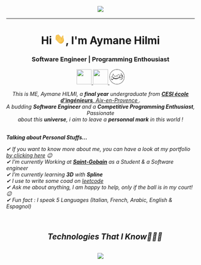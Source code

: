 
<p align="center">
  <img src="https://github.com/thompsonemerson/thompsonemerson/raw/master/cover-thompson.png" height="200"/>
</p>
<hr>
<h1 align="center">Hi <img src="https://raw.githubusercontent.com/ABSphreak/ABSphreak/master/gifs/Hi.gif" width="30px">, I'm Aymane Hilmi </h1>
<h3 align="center">Software Engineer | Programming Enthousiast</h3>
<p align="center">
  <a href="https://www.linkedin.com/in/aymanehilmi">
  <img src="https://upload.wikimedia.org/wikipedia/commons/thumb/8/81/LinkedIn_icon.svg/1024px-LinkedIn_icon.svg.png" width="40" height="40" />
</a>
  <a href="mailto:aymanehilmi1@gmail.com">
  <img src="https://static.vecteezy.com/system/resources/previews/022/484/516/non_2x/google-mail-gmail-icon-logo-symbol-free-png.png" width="40" height="40" />
</a>
  <a href="http://aymanehilmi.com">
  <img src="https://github.com/AymaneHilmi/MyPortfolio/blob/main/src/assets/GeneralLogo.png" width="40" height="40" />
</a>
</p>
</p>



<p align="center">
  <em>
    This is ME, Aymane HILMI, a <b>final year</b> undergraduate from <a href="https://www.cesi.fr"> <b>CESI école d'ingénieurs</b>, Aix-en-Provence </a>. <br>
    A budding <b> Software Engineer </b> and a <b>Competitive Programming Enthusiast</b>, Passionate</b> <br>
    about this <b>universe</b>, i aim to leave a <b>personnal mark</b> in this world !
  <br>
  <br>
</p>

***Talking about Personal Stuffs...***

✔ If you want to know more about me, you can have a look at my portfolio <a href="aymanehilmi.com">by clicking here</a> 😉 <br>
✔ I’m currently Working at [**Saint-Gobain**](https://www.saint-gobain.com) as a Student & a Software engineer<br>
✔ I’m currently learning **3D** with **Spline**<br>
✔ I use to write some coad on [leetcode](https://leetcode.com) <br>
✔ Ask me about anything, I am happy to help, only if the ball is in my court!😉<br>
✔ Fun fact : *I speak 5 Languages (Italian, French, Arabic, English & Espagnol)*<br><br>



<!--h1 without bottom border-->
<div id="user-content-toc">
  <ul align="center">
    <summary><h2 style="display: inline-block">Technologies That I Know👨🏻‍💻</h2></summary>
  </ul>
</div>
<!--tech stack icons-->
<p align="center">
  <a href="https://skillicons.dev">
    <img src="https://skillicons.dev/icons?i=azure,cloudflare,docker,gitlab,github,git,notion,postman,discord,figma,pr,ps,html,css,js,ts,angular,htmx,react,redux,vue,tailwind,bootstrap,threejs,vite,dotnet,cpp,cs,c,md,py,ai,powershell,express,mongodb,mysql,postgres,wordpress,codepen,linux,unity,unreal&perline=14" />
  </a>
</p>


